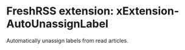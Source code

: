 # FreshRSS extension: xExtension-AutoUnassignLabel 
Automatically unassign labels from read articles.
